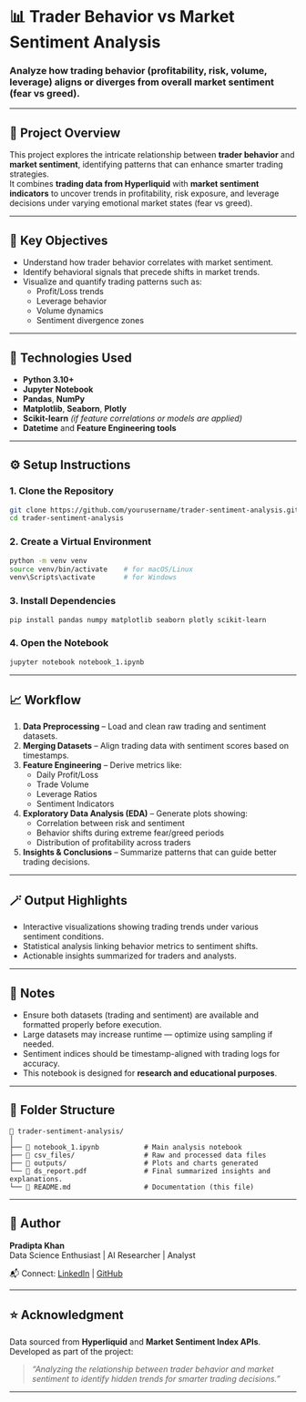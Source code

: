 
# 📊 Trader Behavior vs Market Sentiment Analysis

### Analyze how trading behavior (profitability, risk, volume, leverage) aligns or diverges from overall market sentiment (fear vs greed).

---

## 🧠 Project Overview

This project explores the intricate relationship between **trader behavior** and **market sentiment**, identifying patterns that can enhance smarter trading strategies.  
It combines **trading data from Hyperliquid** with **market sentiment indicators** to uncover trends in profitability, risk exposure, and leverage decisions under varying emotional market states (fear vs greed).

---

## 🧩 Key Objectives

- Understand how trader behavior correlates with market sentiment.  
- Identify behavioral signals that precede shifts in market trends.  
- Visualize and quantify trading patterns such as:
  - Profit/Loss trends
  - Leverage behavior
  - Volume dynamics
  - Sentiment divergence zones

---

## 🧰 Technologies Used

- **Python 3.10+**
- **Jupyter Notebook**
- **Pandas**, **NumPy**
- **Matplotlib**, **Seaborn**, **Plotly**
- **Scikit-learn** *(if feature correlations or models are applied)*
- **Datetime** and **Feature Engineering tools**

---

## ⚙️ Setup Instructions

### 1. Clone the Repository
```bash
git clone https://github.com/yourusername/trader-sentiment-analysis.git
cd trader-sentiment-analysis
```

### 2. Create a Virtual Environment
```bash
python -m venv venv
source venv/bin/activate    # for macOS/Linux
venv\Scripts\activate       # for Windows
```

### 3. Install Dependencies


```bash
pip install pandas numpy matplotlib seaborn plotly scikit-learn
```

### 4. Open the Notebook
```bash
jupyter notebook notebook_1.ipynb
```

---

## 📈 Workflow

1. **Data Preprocessing** – Load and clean raw trading and sentiment datasets.  
2. **Merging Datasets** – Align trading data with sentiment scores based on timestamps.  
3. **Feature Engineering** – Derive metrics like:
   - Daily Profit/Loss
   - Trade Volume
   - Leverage Ratios
   - Sentiment Indicators  
4. **Exploratory Data Analysis (EDA)** – Generate plots showing:
   - Correlation between risk and sentiment  
   - Behavior shifts during extreme fear/greed periods  
   - Distribution of profitability across traders  
5. **Insights & Conclusions** – Summarize patterns that can guide better trading decisions.

---

## 🪄 Output Highlights

- Interactive visualizations showing trading trends under various sentiment conditions.  
- Statistical analysis linking behavior metrics to sentiment shifts.  
- Actionable insights summarized for traders and analysts.  

---

## 📝 Notes

- Ensure both datasets (trading and sentiment) are available and formatted properly before execution.  
- Large datasets may increase runtime — optimize using sampling if needed.  
- Sentiment indices should be timestamp-aligned with trading logs for accuracy.  
- This notebook is designed for **research and educational purposes**.

---

## 🧩 Folder Structure

```
📁 trader-sentiment-analysis/
│
├── 📓 notebook_1.ipynb           # Main analysis notebook
├── 📁 csv_files/                 # Raw and processed data files
├── 📁 outputs/                   # Plots and charts generated
└── 📄 ds_report.pdf              # Final summarized insights and explanations.     
└── 📄 README.md                  # Documentation (this file)
```

---

## 👤 Author

**Pradipta Khan**  
Data Science Enthusiast | AI Researcher | Analyst  

📬 Connect: [LinkedIn](https://www.linkedin.com/in/pradipta-khan) | [GitHub](https://github.com/pradipta2005)

---

## ⭐ Acknowledgment

Data sourced from **Hyperliquid** and **Market Sentiment Index APIs**.  
Developed as part of the project:  
> _“Analyzing the relationship between trader behavior and market sentiment to identify hidden trends for smarter trading decisions.”_

---


